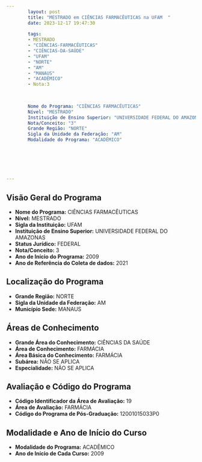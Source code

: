 ```yaml
---
        layout: post
        title: "MESTRADO em CIÊNCIAS FARMACÊUTICAS na UFAM  "
        date: 2023-12-17 19:47:30
     
        tags:
        - MESTRADO
        - "CIÊNCIAS-FARMACÊUTICAS"
        - "CIÊNCIAS-DA-SAÚDE"
        - "UFAM"
        - "NORTE"
        - "AM"
        - "MANAUS"
        - "ACADÊMICO"
        - Nota:3
        
        

        Nome do Programa: "CIÊNCIAS FARMACÊUTICAS"
        Nível: "MESTRADO"
        Instituição de Ensino Superior: "UNIVERSIDADE FEDERAL DO AMAZONAS"
        Nota/Conceito: "3"
        Grande Região: "NORTE"
        Sigla da Unidade da Federação: "AM"
        Modalidade do Programa: "ACADÊMICO"
        
        
        
        
        
        
---
```

## Visão Geral do Programa
- **Nome do Programa:** CIÊNCIAS FARMACÊUTICAS
- **Nível:** MESTRADO
- **Sigla da Instituição:** UFAM
- **Instituição de Ensino Superior:** UNIVERSIDADE FEDERAL DO AMAZONAS
- **Status Jurídico:** FEDERAL
- **Nota/Conceito:** 3
- **Ano de Início do Programa:** 2009
- **Ano de Referência do Coleta de dados:** 2021

## Localização do Programa
- **Grande Região:** NORTE
- **Sigla da Unidade da Federação:** AM
- **Município Sede:** MANAUS

## Áreas de Conhecimento
- **Grande Área do Conhecimento:** CIÊNCIAS DA SAÚDE
- **Área de Conhecimento:** FARMÁCIA
- **Área Básica do Conhecimento:** FARMÁCIA
- **Subárea:** NÃO SE APLICA
- **Especialidade:** NÃO SE APLICA

## Avaliação e Código do Programa
- **Código Identificador da Área de Avaliação:** 19
- **Área de Avaliação:** FARMÁCIA
- **Código do Programa de Pós-Graduação:** 12001015033P0


## Modalidade e Ano de Início do Curso
- **Modalidade do Programa:** ACADÊMICO
- **Ano de Início de Cada Curso:** 2009
